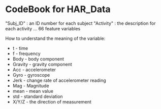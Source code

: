 # CodeBook for HAR_Data

"Subj_ID" 		: an ID number for each subject
"Activity" 		: the description for each activity
... 66 feature variables

How to understand the meaning of the variable:
- t - time		
- f - frequency
- Body - body component	
- Gravity - gravity component
- Acc - accelerometer	
- Gyro - gyroscope
- Jerk - change rate of accelerometer reading
- Mag - Magnitude
- mean - mean value	
- std - standard deviation
- X/Y/Z - the direction of measurement